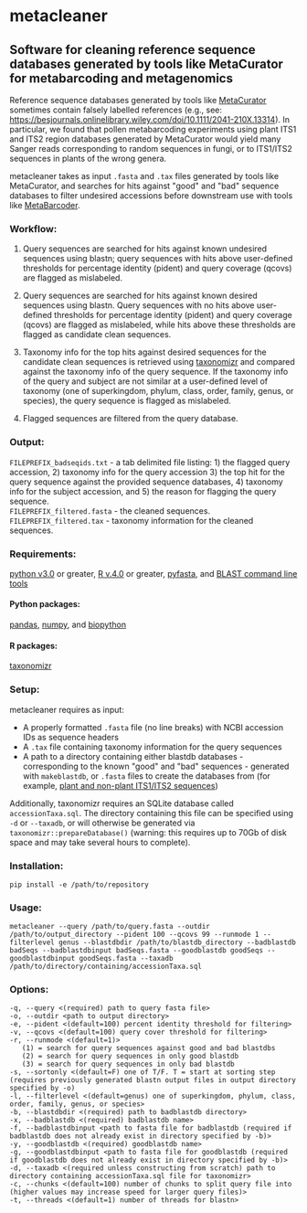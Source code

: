 # metacleaner
## Software for cleaning reference sequence databases generated by tools like MetaCurator for metabarcoding and metagenomics  

Reference sequence databases generated by tools like [MetaCurator](https://github.com/RTRichar/MetaCurator) sometimes contain falsely labelled references (e.g., see: https://besjournals.onlinelibrary.wiley.com/doi/10.1111/2041-210X.13314). In particular, we found that pollen metabarcoding experiments using plant ITS1 and ITS2 region databases generated by MetaCurator would yield many Sanger reads corresponding to random sequences in fungi, or to ITS1/ITS2 sequences in plants of the wrong genera. 

metacleaner takes as input `.fasta` and `.tax` files generated by tools like MetaCurator, and searches for hits against "good" and "bad" sequence databases to filter undesired accessions before downstream use with tools like [MetaBarcoder](https://github.com/RTRichar/MetabarcodeDBsV2).

### Workflow:
1) Query sequences are searched for hits against known undesired sequences using blastn; query sequences with hits above user-defined thresholds for percentage identity (pident) and query coverage (qcovs) are flagged as mislabeled.

2) Query sequences are searched for hits against known desired sequences using blastn. Query sequences with no hits above user-defined thresholds for percentage identity (pident) and query coverage (qcovs) are flagged as mislabeled, while hits above these thresholds are flagged as candidate clean sequences.

3) Taxonomy info for the top hits against desired sequences for the candidate clean sequences is retrieved using [taxonomizr](https://github.com/sherrillmix/taxonomizr) and compared against the taxonomy info of the query sequence. If the taxonomy info of the query and subject are not similar at a user-defined level of taxonomy (one of superkingdom, phylum, class, order, family, genus, or species), the query sequence is flagged as mislabeled.

4) Flagged sequences are filtered from the query database.

### Output:
`FILEPREFIX_badseqids.txt` - a tab delimited file listing: 1) the flagged query accession, 2) taxonomy info for the query accession 3) the top hit for the query sequence against the provided sequence databases, 4) taxonomy info for the subject accession, and 5) the reason for flagging the query sequence.   
`FILEPREFIX_filtered.fasta` - the cleaned sequences.  
`FILEPREFIX_filtered.tax` - taxonomy information for the cleaned sequences.  

### Requirements:
[python v3.0](https://www.python.org/downloads/) or greater, [R v.4.0](https://cran.r-project.org) or greater, [pyfasta](https://github.com/brentp/pyfasta), and [BLAST command line tools](https://www.ncbi.nlm.nih.gov/books/NBK279690/)
#### Python packages:
[pandas](https://pandas.pydata.org/docs/getting_started/install.html), [numpy](https://numpy.org/install/), and [biopython](https://biopython.org)
#### R packages:
[taxonomizr](https://github.com/sherrillmix/taxonomizr)

### Setup:
metacleaner requires as input:
- A properly formatted `.fasta` file (no line breaks) with NCBI accession IDs as sequence headers
- A `.tax` file containing taxonomy information for the query sequences
- A path to a directory containing either blastdb databases - corresponding to the known "good" and "bad" sequences - generated with `makeblastdb`, or `.fasta` files to create the databases from (for example, [plant and non-plant ITS1/ITS2 sequences](https://github.com/sbresnahan/metacleaner/blob/main/ITS1_ITS2_databases.md))

Additionally, taxonomizr requires an SQLite database called `accessionTaxa.sql`. The directory containing this file can be specified using `-d` or `--taxadb`, or will otherwise be generated via `taxonomizr::prepareDatabase()` (warning: this requires up to 70Gb of disk space and may take several hours to complete). 

### Installation:
`pip install -e /path/to/repository`

### Usage:
`metacleaner --query /path/to/query.fasta --outdir /path/to/output_directory --pident 100 --qcovs 99 --runmode 1 --filterlevel genus --blastdbdir /path/to/blastdb_directory --badblastdb badSeqs --badblastdbinput badSeqs.fasta --goodblastdb goodSeqs --goodblastdbinput goodSeqs.fasta --taxadb /path/to/directory/containing/accessionTaxa.sql`

### Options:
```
-q, --query <(required) path to query fasta file>   
-o, --outdir <path to output directory>   
-e, --pident <(default=100) percent identity threshold for filtering>   
-v, --qcovs <(default=100) query cover threshold for filtering>   
-r, --runmode <(default=1)>   
   (1) = search for query sequences against good and bad blastdbs
   (2) = search for query sequences in only good blastdb
   (3) = search for query sequences in only bad blastdb
-s, --sortonly <(default=F) one of T/F. T = start at sorting step (requires previously generated blastn output files in output directory specified by -o)    
-l, --filterlevel <(default=genus) one of superkingdom, phylum, class, order, family, genus, or species>   
-b, --blastdbdir <(required) path to badblastdb directory>   
-x, --badblastdb <(required) badblastdb name>    
-f, --badblastdbinput <path to fasta file for badblastdb (required if badblastdb does not already exist in directory specified by -b)>   
-y, --goodblastdb <(required) goodblastdb name>    
-g, --goodblastdbinput <path to fasta file for goodblastdb (required if goodblastdb does not already exist in directory specified by -b)>   
-d, --taxadb <(required unless constructing from scratch) path to directory containing accessionTaxa.sql file for taxonomizr>    
-c, --chunks <(default=100) number of chunks to split query file into (higher values may increase speed for larger query files)>   
-t, --threads <(default=1) number of threads for blastn>   
```
